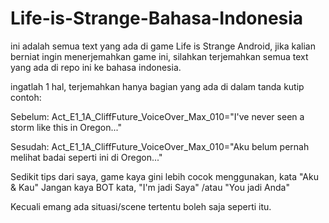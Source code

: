 # Life-is-Strange-Bahasa-Indonesia
ini adalah semua text yang ada di game Life is Strange Android, jika kalian berniat ingin menerjemahkan game ini,
silahkan terjemahkan semua text yang ada di repo ini ke bahasa indonesia.

ingatlah 1 hal, terjemahkan hanya bagian yang ada di dalam tanda kutip contoh:

Sebelum:
Act_E1_1A_CliffFuture_VoiceOver_Max_010="I've never seen a storm like this in Oregon..."

Sesudah:
Act_E1_1A_CliffFuture_VoiceOver_Max_010="Aku belum pernah melihat badai seperti ini di Oregon..."

Sedikit tips dari saya, game kaya gini lebih cocok menggunakan, kata "Aku & Kau"
Jangan kaya BOT kata, "I'm jadi Saya" /atau "You jadi Anda"

Kecuali emang ada situasi/scene tertentu boleh saja seperti itu.
